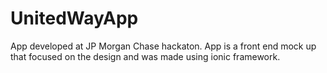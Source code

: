 # UnitedWayApp
App developed at JP Morgan Chase hackaton. App is a front end mock up that focused on the design and was made using ionic framework. 





